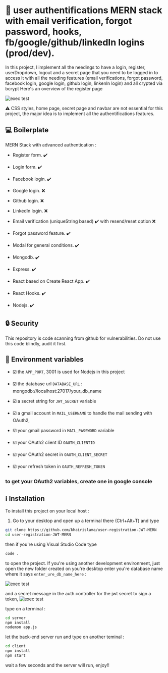 # :rocket: user authentifications MERN stack with email verification, forgot password, hooks, fb/google/github/linkedIn logins (prod/dev).

In this project, I implement all the needings to have a login, register, userDropdown, logout and a secret page that you need to be logged in to access it with all the needing features (email verifications, forgot password, facebook login, google login, github login, linkenIn login) and all crypted via bcrypt
Here's an overview of the register page

![exec test](https://i.ibb.co/fFd1q7S/screencapture-localhost-3000-register-2021-06-20-23-15-13.png)

:warning: CSS styles, home page, secret page and navbar are not essential for this project, the major idea is to implement all the authentifications features.

## :computer: Boilerplate

MERN Stack with advanced authentication :

- Register form. :heavy_check_mark:

- Login form. :heavy_check_mark:

- Facebook login. :heavy_check_mark:

- Google login. :x:

- Github login. :x:

- LinkedIn login. :x:

- Email verification (uniqueString based) :heavy_check_mark: with resend/reset option :x:

- Forgot password feature. :heavy_check_mark:

- Modal for general conditions. :heavy_check_mark:

- Mongodb. :heavy_check_mark:

- Express. :heavy_check_mark:

- React based on Create React App. :heavy_check_mark:

- React Hooks. :heavy_check_mark:

- Nodejs. :heavy_check_mark:

## :lock: Security

This repository is code scanning from github for vulnerabilities. Do not use this code blindly, audit it first.

## :red_circle: Environment variables

- :ballot_box_with_check: the `APP_PORT`, 3001 is used for Nodejs in this project

- :ballot_box_with_check: the database url `DATABASE_URL` : mongodb://localhost:27017/your_db_name

- :ballot_box_with_check: a secret string for `JWT_SECRET` variable 

- :ballot_box_with_check: a gmail account in `MAIL_USERNAME` to handle the mail sending with OAuth2, 

- :ballot_box_with_check: your gmail password in `MAIL_PASSWORD` variable 

- :ballot_box_with_check: your OAuth2 client ID `OAUTH_CLIENTID`

- :ballot_box_with_check: your OAuth2 secret in `OAUTH_CLIENT_SECRET`

- :ballot_box_with_check: your refresh token in `OAUTH_REFRESH_TOKEN`

### to get your OAuth2 variables, create one in google console 

## :information_source: Installation

To install this project on your local host :

1. Go to your desktop and open up a terminal there (Ctrl+Alt+T) and type

```sh
git clone https://github.com/khairislama/user-registration-JWT-MERN
cd user-registration-JWT-MERN
```

then if you're using Visual Studio Code type

```sh
code .
```

to open the project. If you're using another development environment, just open the new folder created on you're desktop
enter you're database name where it says `enter_ure_db_name_here` :

![exec test](https://i.ibb.co/xH4q6Pb/image.png)

and a secret message in the auth.controller for the jwt secret to sign a token,
![exec test](https://i.ibb.co/hBhYf3z/image.png)

type on a terminal :

```sh
cd server
npm install
nodemon app.js
```

let the back-end server run and type on another teminal :

```sh
cd client
npm install
npm start
```

wait a few seconds and the server will run, enjoy!!
